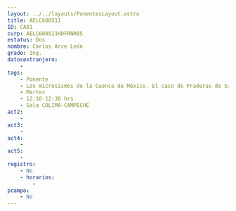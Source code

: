 ```yaml
---
layout: ../../layouts/PonentesLayout.astro
title: AELC600511
ID: CA01
curp: AELC600511HDFRNR05
estatus: Dos
nombre: Carlos Arce León
grado: Ing.
datosextranjero:
    - 
tags:
    - Ponente
    - Los microsismos de la Cuenca de México. El caso de Praderas de San Mateo, Naucalpan, Estado de México
    - Martes
    - 12:10-12:30 hrs
    - Sala COLIMA-CAMPECHE
act2: 
    - 
act3: 
    - 
act4: 
    - 
act5: 
    - 
registro:
    - No
    - horarios:
        -
pcampo:
    - No
---
```

